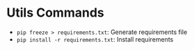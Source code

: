 # Utils Commands

- `pip freeze > requirements.txt`: Generate requirements file
- `pip install -r requirements.txt`: Install requirements
